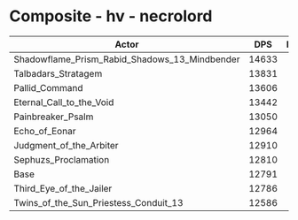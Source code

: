 # Composite - hv - necrolord
| Actor | DPS | Increase |
|---|:---:|:---:|
|Shadowflame_Prism_Rabid_Shadows_13_Mindbender|14633|14.40%|
|Talbadars_Stratagem|13831|8.13%|
|Pallid_Command|13606|6.37%|
|Eternal_Call_to_the_Void|13442|5.09%|
|Painbreaker_Psalm|13050|2.03%|
|Echo_of_Eonar|12964|1.35%|
|Judgment_of_the_Arbiter|12910|0.93%|
|Sephuzs_Proclamation|12810|0.15%|
|Base|12791|0.00%|
|Third_Eye_of_the_Jailer|12786|-0.04%|
|Twins_of_the_Sun_Priestess_Conduit_13|12586|-1.61%|

